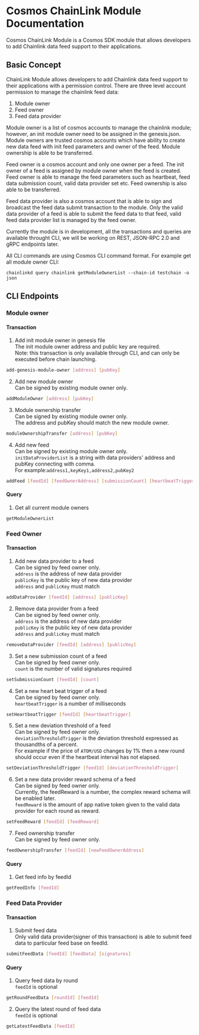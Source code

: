# Cosmos ChainLink Module Documentation

Cosmos ChainLink Module is a Cosmos SDK module that allows developers to add Chainlink data feed support to their
applications.

## Basic Concept

ChainLink Module allows developers to add Chainlink data feed support to their applications with a permission control.
There are three level account permission to manage the chainlink feed data:

1. Module owner
2. Feed owner
3. Feed data provider

Module owner is a list of cosmos accounts to manage the chainlink module; however, an init module owner need to be assigned in the
genesis.json. Module owners are trusted cosmos accounts which have ability to create new data feed with init feed
parameters and owner of the feed. Module ownership is able to be transferred.

Feed owner is a cosmos account and only one owner per a feed. The init owner of a feed is assigned by module owner when
the feed is created. Feed owner is able to manage the feed parameters such as heartbeat, feed data submission count,
valid data provider set etc. Feed ownership is also able to be transferred.

Feed data provider is also a cosmos account that is able to sign and broadcast the feed data submit transaction to the module. Only
the valid data provider of a feed is able to submit the feed data to that feed, valid feed data provider list is managed
by the feed owner.

Currently the module is in development, all the transactions and queries are available throught CLI, we will be working
on REST, JSON-RPC 2.0 and gRPC endpoints later.

All CLI commands are using Cosmos CLI command format. For example get all module owner
CLI:   

`chainlinkd query chainlink getModuleOwnerList --chain-id testchain -o json`

## CLI Endpoints

### Module owner

#### Transaction

1. Add init module owner in genesis file  
   The init module owner address and public key are required.  
   Note: this transaction is only available through CLI, and can only be executed before chain launching.
```bash
add-genesis-module-owner [address] [pubKey]
```

2. Add new module owner  
   Can be signed by existing module owner only.
```bash
addModuleOwner [address] [pubKey]
```

3. Module ownership transfer  
   Can be signed by existing module owner only.   
   The address and pubKey should match the new module owner.
```bash
moduleOwnershipTransfer [address] [pubKey]
```

4. Add new feed  
   Can be signed by existing module owner only.  
   `initDataProviderList` is a string with data providers' address and pubKey connecting with comma.   
   For example:`address1,keyKey1,address2,pubKey2`

```bash
addFeed [feedId] [feedOwnerAddress] [submissionCount] [heartbeatTrigger] [deviationThresholdTrigger] [initDataProviderList]
```

#### Query

1. Get all current module owners
```bash
getModuleOwnerList
```

### Feed Owner

#### Transaction

1. Add new data provider to a feed    
   Can be signed by feed owner only.  
   `address` is the address of new data provider  
   `publicKey` is the public key of new data provider  
   `address` and `publicKey` must match
```bash
addDataProvider [feedId] [address] [publicKey]
```

2. Remove data provider from a feed    
   Can be signed by feed owner only.  
   `address` is the address of new data provider  
   `publicKey` is the public key of new data provider  
   `address` and `publicKey` must match
```bash
removeDataProvider [feedId] [address] [publicKey]
```

3. Set a new submission count of a feed   
   Can be signed by feed owner only.    
   `count` is the number of valid signatures required
```bash
setSubmissionCount [feedId] [count]
```

4. Set a new heart beat trigger of a feed   
   Can be signed by feed owner only.  
   `heartbeatTrigger` is a number of milliseconds
```bash
setHeartbeatTrigger [feedId] [heartbeatTrigger]
```

5. Set a new deviation threshold of a feed   
   Can be signed by feed owner only.  
   `deviationThresholdTrigger` is the deviation threshold expressed as thousandths of a percent.  
   For example if the price of `ATOM/USD` changes by 1% then a new round should occur even if the heartbeat interval has not elapsed.
```bash
setDeviationThresholdTrigger [feedId] [deviationThresholdTrigger]
```

6. Set a new data provider reward schema of a feed  
   Can be signed by feed owner only.  
   Currently, the feedReward is a number, the complex reward schema will be enabled later.  
   `feedReward` is the amount of app native token given to the valid data provider for each round as reward.
```bash
setFeedReward [feedId] [feedReward]
```

7. Feed ownership transfer  
   Can be signed by feed owner only.
```bash
feedOwnershipTransfer [feedId] [newFeedOwnerAddress]
```

#### Query

1. Get feed info by feedId

```bash
getFeedInfo [feedId]
```

### Feed Data Provider

#### Transaction

1. Submit feed data  
   Only valid data provider(signer of this transaction) is able to submit feed data to particular feed base on feedId.

```bash
submitFeedData [feedId] [feedData] [signatures]
```

#### Query

1. Query feed data by round  
   `feedId` is optional

```bash
getRoundFeedData [roundId] [feedId]
```

2. Query the latest round of feed data  
   `feedId` is optional

```bash
getLatestFeedData [feedId]
```
